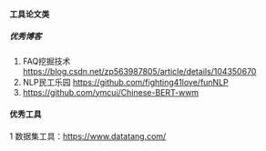 #### 工具论文类 
##### 优秀博客
1. FAQ挖掘技术 https://blog.csdn.net/zp563987805/article/details/104350670
2. NLP民工乐园 https://github.com/fighting41love/funNLP
3. https://github.com/ymcui/Chinese-BERT-wwm


#### 优秀工具
1 数据集工具：https://www.datatang.com/